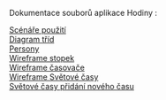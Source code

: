 Dokumentace souborů aplikace Hodiny : 


<a href=https://github.com/hotnthot/Clock/blob/main/doc/Scenare.md>Scénáře použití</a>
<br>
<a href=https://github.com/hotnthot/Clock/blob/main/doc/Hodiny%20-%20diagram.PNG>Diagram tříd</a>
<br>
<a href=https://github.com/hotnthot/Clock/blob/main/doc/persony.md>Persony</a>
<br>
<a href=https://github.com/hotnthot/Clock/blob/main/doc/Wireframe%20stopky.PNG>Wireframe stopek</a>
<br>
<a href=https://github.com/hotnthot/Clock/blob/main/doc/wireframe%20%C4%8Dasova%C4%8D.png>Wireframe časovače</a>
<br>
<a href=https://github.com/hotnthot/Clock/blob/main/doc/Sv%C4%9Btov%C3%A9%20%C4%8Dasy%20wireframe.PNG>Wireframe Světové časy</a>
<br>
<a href=https://github.com/hotnthot/Clock/blob/main/doc/Sv%C4%9Btov%C3%A9%20%C4%8Dasy-%20p%C5%99id%C3%A1n%C3%AD%20nov%C3%A9ho%20%C4%8Dasu.PNG>Světové časy přidání nového času</a>
